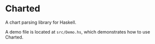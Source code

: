 # Charted

A chart parsing library for Haskell.

A demo file is located at `src/Demo.hs`, which demonstrates how to use Charted.